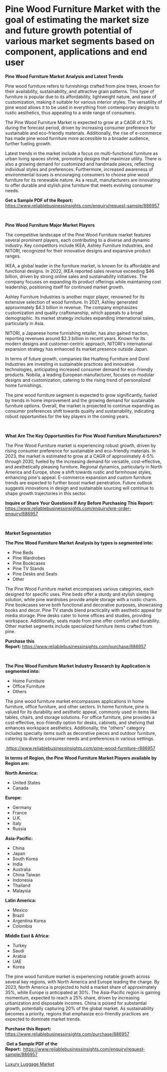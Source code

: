 <p><h1>Pine Wood Furniture Market with the goal of estimating the market size and future growth potential of various market segments based on component, applications and end user</h1></p><p><strong>Pine Wood Furniture Market Analysis and Latest Trends</strong></p>
<p><p>Pine wood furniture refers to furnishings crafted from pine trees, known for their availability, sustainability, and attractive grain patterns. This type of furniture is popular due to its affordability, lightweight nature, and ease of customization, making it suitable for various interior styles. The versatility of pine wood allows it to be used in everything from contemporary designs to rustic aesthetics, thus appealing to a wide range of consumers. </p><p>The Pine Wood Furniture Market is expected to grow at a CAGR of 9.7% during the forecast period, driven by increasing consumer preference for sustainable and eco-friendly materials. Additionally, the rise of e-commerce has made pine wood furniture more accessible to a broader audience, further fueling growth. </p><p>Latest trends in the market include a focus on multi-functional furniture as urban living spaces shrink, promoting designs that maximize utility. There is also a growing demand for customized and handmade pieces, reflecting individual styles and preferences. Furthermore, increased awareness of environmental issues is encouraging consumers to choose pine wood furniture for its renewable nature. As a result, manufacturers are innovating to offer durable and stylish pine furniture that meets evolving consumer needs.</p></p>
<p><strong>Get a Sample PDF of the Report:&nbsp;</strong> <a href="https://www.reliablebusinessinsights.com/enquiry/request-sample/886957?utm_campaign=3276&utm_medium=2&utm_source=Github&utm_content=ia&utm_term=04042025&utm_id=pine-wood-furniture">https://www.reliablebusinessinsights.com/enquiry/request-sample/886957</a></p>
<p>&nbsp;</p>
<p><strong>Pine Wood Furniture Major Market Players</strong></p>
<p><p>The competitive landscape of the Pine Wood Furniture market features several prominent players, each contributing to a diverse and dynamic industry. Key competitors include IKEA, Ashley Furniture Industries, and NITORI, recognized for their innovative designs and expansive product ranges. </p><p>IKEA, a global leader in the furniture market, is known for its affordable and functional designs. In 2022, IKEA reported sales revenue exceeding $46 billion, driven by strong online sales and sustainability initiatives. The company focuses on expanding its product offerings while maintaining cost leadership, positioning itself for continued market growth.</p><p>Ashley Furniture Industries is another major player, renowned for its extensive selection of wood furniture. In 2021, Ashley generated approximately $4.3 billion in revenue. The company emphasizes customization and quality craftsmanship, which appeals to a broad demographic. Its market strategy includes expanding international sales, particularly in Asia.</p><p>NITORI, a Japanese home furnishing retailer, has also gained traction, reporting revenues around $2.3 billion in recent years. Known for its modern designs and customer-centric approach, NITORI's international expansion strategy has enhanced its market presence outside Japan.</p><p>In terms of future growth, companies like Huafeng Furniture and Dorel Industries are investing in sustainable practices and innovative technologies, anticipating increased consumer demand for eco-friendly products. Nobilia, a leading European manufacturer, focuses on modular designs and customization, catering to the rising trend of personalized home furnishings.</p><p>The pine wood furniture segment is expected to grow significantly, fueled by trends in home improvement and the growing demand for sustainable furniture options. Overall, the market is projected to continue expanding as consumer preferences shift towards quality and sustainability, indicating robust opportunities for the key players in the coming years.</p></p>
<p>&nbsp;</p>
<p><strong>What Are The Key Opportunities For Pine Wood Furniture Manufacturers?</strong></p>
<p><p>The Pine Wood Furniture market is experiencing robust growth, driven by rising consumer preference for sustainable and eco-friendly materials. In 2023, the market is estimated to grow at a CAGR of approximately 4-5% through 2030, fueled by the increasing demand for versatile, cost-effective, and aesthetically pleasing furniture. Regional dynamics, particularly in North America and Europe, show a shift towards rustic and farmhouse styles, enhancing pine's appeal. E-commerce expansion and custom furniture trends are expected to further boost market penetration. Future outlook suggests innovations in design and sustainable sourcing will continue to shape growth trajectories in this sector.</p></p>
<p><strong>Inquire or Share Your Questions If Any Before Purchasing This Report:</strong> <a href="https://www.reliablebusinessinsights.com/enquiry/pre-order-enquiry/886957?utm_campaign=3276&utm_medium=2&utm_source=Github&utm_content=ia&utm_term=04042025&utm_id=pine-wood-furniture">https://www.reliablebusinessinsights.com/enquiry/pre-order-enquiry/886957</a></p>
<p>&nbsp;</p>
<p><strong>Market Segmentation</strong></p>
<p><strong>The Pine Wood Furniture Market Analysis by types is segmented into:</strong></p>
<p><ul><li>Pine Beds</li><li>Pine Wardrobes</li><li>Pine Bookcases</li><li>Pine TV Stands</li><li>Pine Desks and Seats</li><li>Other</li></ul></p>
<p><p>The Pine Wood Furniture market encompasses various categories, each designed for specific uses. Pine beds offer a sturdy and stylish sleeping solution, while pine wardrobes provide ample storage with a rustic charm. Pine bookcases serve both functional and decorative purposes, showcasing books and decor. Pine TV stands blend practicality with aesthetic appeal for media storage. Pine desks cater to home offices and studies, providing workspace. Additionally, seats made from pine offer comfort and durability. Other market segments include specialized furniture items crafted from pine.</p></p>
<p><strong>Purchase this Report:&nbsp;</strong><a href="https://www.reliablebusinessinsights.com/purchase/886957?utm_campaign=3276&utm_medium=2&utm_source=Github&utm_content=ia&utm_term=04042025&utm_id=pine-wood-furniture">https://www.reliablebusinessinsights.com/purchase/886957</a></p>
<p>&nbsp;</p>
<p><strong>The Pine Wood Furniture Market Industry Research by Application is segmented into:</strong></p>
<p><ul><li>Home Furniture</li><li>Office Furniture</li><li>Others</li></ul></p>
<p><p>The pine wood furniture market encompasses applications in home furniture, office furniture, and other sectors. In home furniture, pine is valued for its durability and aesthetic appeal, commonly used in items like tables, chairs, and storage solutions. For office furniture, pine provides a cost-effective, eco-friendly option for desks, cabinets, and shelving that enhances workspace aesthetics. Additionally, the "others" category includes specialty items such as decorative pieces and outdoor furniture, catering to diverse consumer needs and preferences in various settings.</p></p>
<p><a href="https://www.reliablebusinessinsights.com/pine-wood-furniture-r886957?utm_campaign=3276&utm_medium=2&utm_source=Github&utm_content=ia&utm_term=04042025&utm_id=pine-wood-furniture">&nbsp;https://www.reliablebusinessinsights.com/pine-wood-furniture-r886957</a></p>
<p><strong>In terms of Region, the Pine Wood Furniture Market Players available by Region are:</strong></p>
<p>
    <p> <strong> North America: </strong>
        <ul>
            <li>United States</li>
            <li>Canada</li>
        </ul>
        </p> 
    <p> <strong> Europe: </strong>
        <ul>
            <li>Germany</li>
            <li>France</li>
            <li>U.K.</li>
            <li>Italy</li>
            <li>Russia</li>
        </ul>
        </p> 
    <p> <strong> Asia-Pacific: </strong>
        <ul>
            <li>China</li>
            <li>Japan</li>
            <li>South Korea</li>
            <li>India</li>
            <li>Australia</li>
            <li>China Taiwan</li>
            <li>Indonesia</li>
            <li>Thailand</li>
            <li>Malaysia</li>
        </ul>
        </p> 
    <p> <strong> Latin America: </strong>
        <ul>
            <li>Mexico</li>
            <li>Brazil</li>
            <li>Argentina Korea</li>
            <li>Colombia</li>
        </ul>
        </p> 
    <p> <strong> Middle East & Africa: </strong>
        <ul>
            <li>Turkey</li>
            <li>Saudi</li>
            <li>Arabia</li>
            <li>UAE</li>
            <li>Korea</li>
        </ul>
    </p>
    </p>
<p><p>The pine wood furniture market is experiencing notable growth across several key regions, with North America and Europe leading the charge. By 2023, North America is projected to hold a market share of approximately 35%, while Europe is anticipated at 30%. The Asia-Pacific region is gaining momentum, expected to reach a 25% share, driven by increasing urbanization and disposable incomes. China is poised for substantial growth, potentially capturing 20% of the global market. As sustainability becomes a priority, regions that emphasize eco-friendly practices are expected to dominate market trends.</p></p>
<p><strong>Purchase this Report: </strong><a href="https://www.reliablebusinessinsights.com/purchase/886957?utm_campaign=3276&utm_medium=2&utm_source=Github&utm_content=ia&utm_term=04042025&utm_id=pine-wood-furniture">https://www.reliablebusinessinsights.com/purchase/886957</a></p>
<p>&nbsp;<strong>Get a Sample PDF of the Report:&nbsp;&nbsp;</strong><a href="https://www.reliablebusinessinsights.com/enquiry/request-sample/886957?utm_campaign=3276&utm_medium=2&utm_source=Github&utm_content=ia&utm_term=04042025&utm_id=pine-wood-furniture">https://www.reliablebusinessinsights.com/enquiry/request-sample/886957</a></p>
<p><strong></strong></p>
<p><p><a href="https://github.com/momossidram/Market-Research-Report-List-1/blob/main/luxury-luggage-market.md?utm_campaign=3276&utm_medium=2&utm_source=Github&utm_content=ia&utm_term=04042025&utm_id=pine-wood-furniture">Luxury Luggage Market</a></p></p>